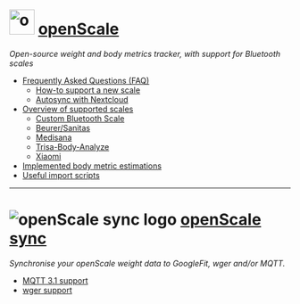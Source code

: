 <!-- 
<p align="center">
<a href="../raw/master/doc/screens/screen_graph.png" target="_blank">
<img src='../raw/master/doc/screens/screen_graph.png' width='300px' alt='missing' /> </a> <br>
<sub>Caption</sub>
</p>
-->

# <img src="https://github.com/oliexdev/openScale/blob/master/fastlane/metadata/android/en-GB/images/icon.png" alt="openScale logo" height="45"/> [openScale](Home)

*Open-source weight and body metrics tracker, with support for Bluetooth scales*

* [Frequently Asked Questions (FAQ)](Frequently-Asked-Questions-(FAQ))
  * [How-to support a new scale](How-to-reverse-engineer-a-Bluetooth-4.x-scale)
  * [Autosync with Nextcloud](Autosync-with-Nextcloud)
* [Overview of supported scales](Supported-scales-in-openScale)
  * [Custom Bluetooth Scale](Custom-Bluetooth-Scale)
  * [Beurer/Sanitas](Beurer-Sanitas)
  * [Medisana](Medisana-BS444)
  * [Trisa-Body-Analyze](Trisa-Body-Analyze)
  * [Xiaomi](Xiaomi-Bluetooth-Mi-Scale)
* [Implemented body metric estimations](Body-metric-estimations)
* [Useful import scripts](Useful-import-scripts)

---


# ![openScale sync logo](https://github.com/oliexdev/openScale/blob/master/docs/sync/openscale_sync.png) [openScale sync](openScale-sync)

_Synchronise your openScale weight data to GoogleFit, wger and/or MQTT._


* [MQTT 3.1 support](MQTT-support)
* [wger support](wger-support)

